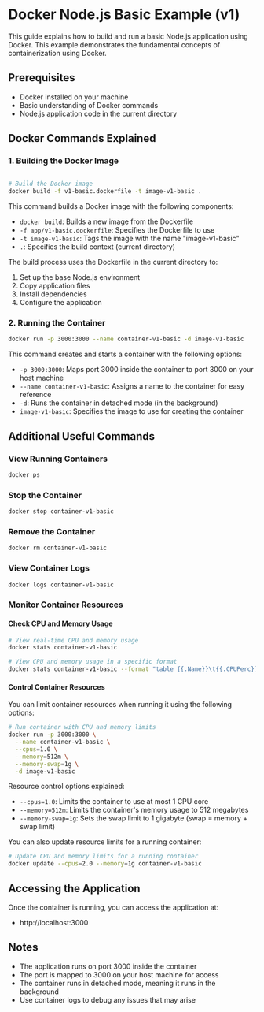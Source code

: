 # Docker Node.js Basic Example (v1)

This guide explains how to build and run a basic Node.js application using Docker. This example demonstrates the fundamental concepts of containerization using Docker.

## Prerequisites

- Docker installed on your machine
- Basic understanding of Docker commands
- Node.js application code in the current directory

## Docker Commands Explained

### 1. Building the Docker Image

```bash

# Build the Docker image
docker build -f v1-basic.dockerfile -t image-v1-basic .
```

This command builds a Docker image with the following components:
- `docker build`: Builds a new image from the Dockerfile
- `-f app/v1-basic.dockerfile`: Specifies the Dockerfile to use
- `-t image-v1-basic`: Tags the image with the name "image-v1-basic"
- `.`: Specifies the build context (current directory)

The build process uses the Dockerfile in the current directory to:
1. Set up the base Node.js environment
2. Copy application files
3. Install dependencies
4. Configure the application

### 2. Running the Container

```bash
docker run -p 3000:3000 --name container-v1-basic -d image-v1-basic
```

This command creates and starts a container with the following options:
- `-p 3000:3000`: Maps port 3000 inside the container to port 3000 on your host machine
- `--name container-v1-basic`: Assigns a name to the container for easy reference
- `-d`: Runs the container in detached mode (in the background)
- `image-v1-basic`: Specifies the image to use for creating the container

## Additional Useful Commands

### View Running Containers
```bash
docker ps
```

### Stop the Container
```bash
docker stop container-v1-basic
```

### Remove the Container
```bash
docker rm container-v1-basic
```

### View Container Logs
```bash
docker logs container-v1-basic
```

### Monitor Container Resources

#### Check CPU and Memory Usage
```bash
# View real-time CPU and memory usage
docker stats container-v1-basic

# View CPU and memory usage in a specific format
docker stats container-v1-basic --format "table {{.Name}}\t{{.CPUPerc}}\t{{.MemUsage}}\t{{.MemPerc}}"
```

#### Control Container Resources

You can limit container resources when running it using the following options:

```bash
# Run container with CPU and memory limits
docker run -p 3000:3000 \
  --name container-v1-basic \
  --cpus=1.0 \
  --memory=512m \
  --memory-swap=1g \
  -d image-v1-basic
```

Resource control options explained:
- `--cpus=1.0`: Limits the container to use at most 1 CPU core
- `--memory=512m`: Limits the container's memory usage to 512 megabytes
- `--memory-swap=1g`: Sets the swap limit to 1 gigabyte (swap = memory + swap limit)

You can also update resource limits for a running container:
```bash
# Update CPU and memory limits for a running container
docker update --cpus=2.0 --memory=1g container-v1-basic
```

## Accessing the Application

Once the container is running, you can access the application at:
- http://localhost:3000

## Notes
- The application runs on port 3000 inside the container
- The port is mapped to 3000 on your host machine for access
- The container runs in detached mode, meaning it runs in the background
- Use container logs to debug any issues that may arise